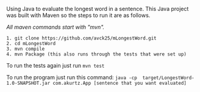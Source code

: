 Using Java to evaluate the longest word in a sentence.
This Java project was built with Maven so the steps to run it are as follows.

_All maven commands start with "mvn"._

```
1. git clone https://github.com/avck25/mLongestWord.git
2. cd mLongestWord 
3. mvn compile
4. mvn Package (this also runs through the tests that were set up)
```
To run the tests again just run ```mvn test```

 To run the program just run this command:
```java -cp  target/LongestWord-1.0-SNAPSHOT.jar com.akurtz.App [sentence that you want evaluated]```
